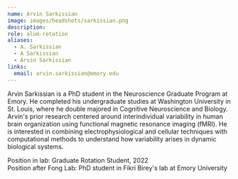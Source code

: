 ```yaml
---
name: Arvin Sarkissian
image: images/headshots/sarkissian.png
description:
role: alum-rotation
aliases:
  - A. Sarkissian
  - A Sarkissian
  - Arvin Sarkissian
links:
  email: arvin.sarkissian@emory.edu
---
```


Arvin Sarkissian is a PhD student in the Neuroscience Graduate Program at Emory. He completed his undergraduate studies at Washington University in St. Louis, where he double majored in Cognitive Neuroscience and Biology. Arvin's prior research centered around interindividual variability in human brain organization using functional magnetic resonance imaging (fMRI). He is interested in combining electrophysiological and cellular techniques with computational methods to understand how variability arises in dynamic biological systems.


Position in lab: Graduate Rotation Student, 2022<br>
Position after Fong Lab: PhD student in Fikri Birey's lab at Emory University
